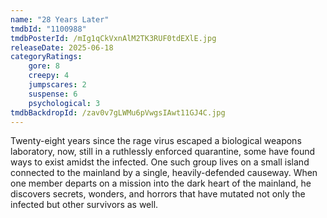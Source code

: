 ```yaml
---
name: "28 Years Later"
tmdbId: "1100988"
tmdbPosterId: /mIg1qCkVxnAlM2TK3RUF0tdEXlE.jpg
releaseDate: 2025-06-18
categoryRatings:
    gore: 8
    creepy: 4
    jumpscares: 2
    suspense: 6
    psychological: 3
tmdbBackdropId: /zav0v7gLWMu6pVwgsIAwt11GJ4C.jpg
---
```

Twenty-eight years since the rage virus escaped a biological weapons laboratory, now, still in a ruthlessly enforced quarantine, some have found ways to exist amidst the infected. One such group lives on a small island connected to the mainland by a single, heavily-defended causeway. When one member departs on a mission into the dark heart of the mainland, he discovers secrets, wonders, and horrors that have mutated not only the infected but other survivors as well.
